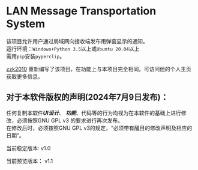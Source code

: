 # LAN Message Transportation System

该项目允许用户通过局域网向接收端发布用弹窗显示的通知。  
运行环境：`Windows+Python 3.5`以上或`Ubuntu 20.04`以上  
需用`pip`安装`pyperclip`。

[zzk2010](https://zzk2010.github.io/) 重新编写了该项目，在功能上与本项目完全相同。可访问他的个人主页获取更多信息。

## 对于本软件版权的声明(2024年7月9日发布)：
任何复制本软件***UI设计***、 ***功能***、代码等的行为均视为在本软件的基础上进行修改，必须按照GNU GPL v3 的要求进行再次发布。   
在修改后时，必须按照GNU GPL v3的规定，“必须带有醒目的修改声明及相应的日期”。    


当前稳定版本: v1.0

当前预览版本： v1.1
